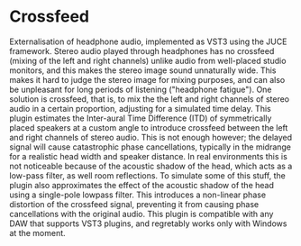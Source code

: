 # Crossfeed
Externalisation of headphone audio, implemented as VST3 using the JUCE framework. Stereo audio played through headphones has no crossfeed (mixing of the left and right channels) unlike audio from well-placed studio monitors, and this makes the stereo image sound unnaturally wide. This makes it hard to judge the stereo image for mixing purposes, and can also be unpleasant for long periods of listening ("headphone fatigue"). One solution is crossfeed, that is, to mix the the left and right channels of stereo audio in a certain proportion, adjusting for a simulated time delay. This plugin estimates the Inter-aural Time Difference (ITD) of symmetrically placed speakers at a custom angle to introduce crossfeed between the left and right channels of stereo audio. This is not enough however; the delayed signal will cause catastrophic phase cancellations, typically in the midrange for a realistic head width and speaker distance. In real environments this is not noticeable because of the acoustic shadow of the head, which acts as a low-pass filter, as well room reflections. To simulate some of this stuff, the plugin also approximates the effect of the acoustic shadow of the head using a single-pole lowpass filter. This introduces a non-linear phase distortion of the crossfeed signal, preventing it from causing phase cancellations with the original audio. This plugin is compatible with any DAW that supports VST3 plugins, and regretably works only with Windows at the moment. 
